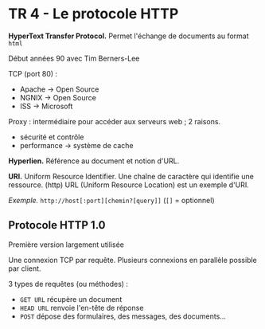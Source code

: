 # TR 4 - Le protocole HTTP

**HyperText Transfer Protocol.** Permet l'échange de documents au format `html`

Début années 90 avec Tim Berners-Lee

TCP (port 80) :

- Apache $\rightarrow$ Open Source
- NGNIX $\rightarrow$ Open Source
- ISS $\rightarrow$ Microsoft

Proxy : intermédiaire pour accéder aux serveurs web ; 2 raisons.

- sécurité et contrôle
- performance $\rightarrow$ système de cache

**Hyperlien.** Référence au document et notion d'URL.

**URI.** Uniform Resource Identifier. Une chaîne de caractère qui identifie une ressource. (http) URL (Uniform Resource Location) est un exemple d'URI.

*Exemple.* `http://host[:port][chemin?[query]]` (`[]` = optionnel)

## Protocole HTTP 1.0

Première version largement utilisée

Une connexion TCP par requête. Plusieurs connexions en parallèle possible par client.

3 types de requêtes (ou méthodes) :

- `GET URL` récupère un document
- `HEAD URL` renvoie l'en-tête de réponse
- `POST` dépose des formulaires, des messages, des documents...
